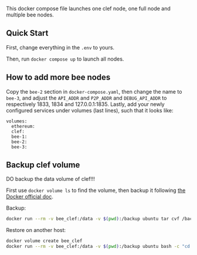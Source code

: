 This docker compose file launches one clef node, one full node and multiple bee nodes.


## Quick Start

First, change everything in the `.env` to yours.

Then, run `docker compose up` to launch all nodes.

## How to add more bee nodes

Copy the `bee-2` section in `docker-compose.yaml`, then change the name to `bee-3`, and  adjust the `API_ADDR` and `P2P_ADDR` and `DEBUG_API_ADDR` to respectively 1833, 1834 and 127.0.0.1:1835. Lastly, add your newly configured services under volumes (last lines), such that it looks like:

```
volumes:
  ethereum:
  clef:
  bee-1:
  bee-2:
  bee-3:
```

## Backup clef volume

DO backup the data volume of clef!!!

First use `docker volume ls` to find the volume, then backup it following [the Docker official doc](https://docs.docker.com/storage/volumes/#backup-restore-or-migrate-data-volumes).

Backup:

```bash
docker run --rm -v bee_clef:/data -v $(pwd):/backup ubuntu tar cvf /backup/clef.tar /data
```


Restore on another host:

```bash
docker volume create bee_clef
docker run --rm -v bee_clef:/data -v $(pwd):/backup ubuntu bash -c "cd /data && tar xvf /backup/clef.tar --strip 1"
```
